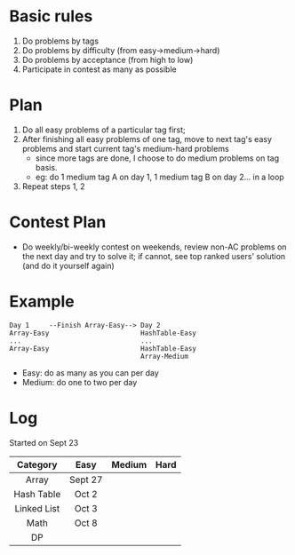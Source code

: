 # Basic rules

1. Do problems by tags
2. Do problems by difficulty (from easy->medium->hard)
3. Do problems by acceptance (from high to low)
4. Participate in contest as many as possible

# Plan
1. Do all easy problems of a particular tag first;
2. After finishing all easy problems of one tag, move to next tag's easy problems and start current tag's medium-hard problems
    - since more tags are done, I choose to do medium problems on tag basis.
    - eg: do 1 medium tag A on day 1, 1 medium tag B on day 2... in a loop
3. Repeat steps 1, 2

# Contest Plan
- Do weekly/bi-weekly contest on weekends, review non-AC problems on the next day and try to solve it; if cannot, see top ranked users' solution (and do it yourself again)

# Example

```
Day 1     --Finish Array-Easy--> Day 2
Array-Easy                       HashTable-Easy
...                              ...
Array-Easy                       HashTable-Easy
                                 Array-Medium
```
- Easy: do as many as you can per day
- Medium: do one to two per day


# Log
Started on Sept 23

| Category | Easy | Medium | Hard |
|:--------:|:----:|:------:|:----:|
| Array | Sept 27 | | |
| Hash Table | Oct 2 | | |
| Linked List | Oct 3 | | |
| Math | Oct 8 | | |
| DP | | | |

